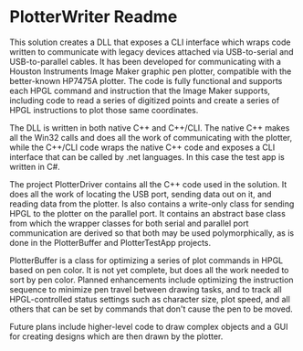 # PlotterWriter Readme

This solution creates a DLL that exposes a CLI interface which wraps code written to communicate with legacy devices attached via USB-to-serial and USB-to-parallel cables.  It has been developed for communicating with a Houston Instruments Image Maker graphic pen plotter, compatible with the better-known HP7475A plotter.  The code is fully functional and supports each HPGL command and instruction that the Image Maker supports, including code to read a series of digitized points and create a series of HPGL instructions to plot those same coordinates.

The DLL is written in both native C++ and C++/CLI.  The native C++ makes all the Win32 calls and does all the work of communicating with the plotter, while the C++/CLI code wraps the native C++ code and exposes a CLI interface that can be called by .net languages.  In this case the test app is written in C#.

The project PlotterDriver contains all the C++ code used in the solution.  It does all the work of locating the USB port, sending data out on it, and reading data from the plotter.  Is also contains a write-only class for sending HPGL to the plotter on the parallel port.  It contains an abstract base class from which the wrapper classes for both serial and parallel port communication are derived so that both may be used polymorphically, as is done in the PlotterBuffer and PlotterTestApp projects.

PlotterBuffer is a class for optimizing a series of plot commands in HPGL based on pen color.  It is not yet complete, but does all the work needed to sort by pen color.  Planned enhancements include optimizing the instruction sequence to minimize pen travel between drawing tasks, and to track all HPGL-controlled status settings such as character size, plot speed, and all others that can be set by commands that don't cause the pen to be moved.

Future plans include higher-level code to draw complex objects and a GUI for creating designs which are then drawn by the plotter.

